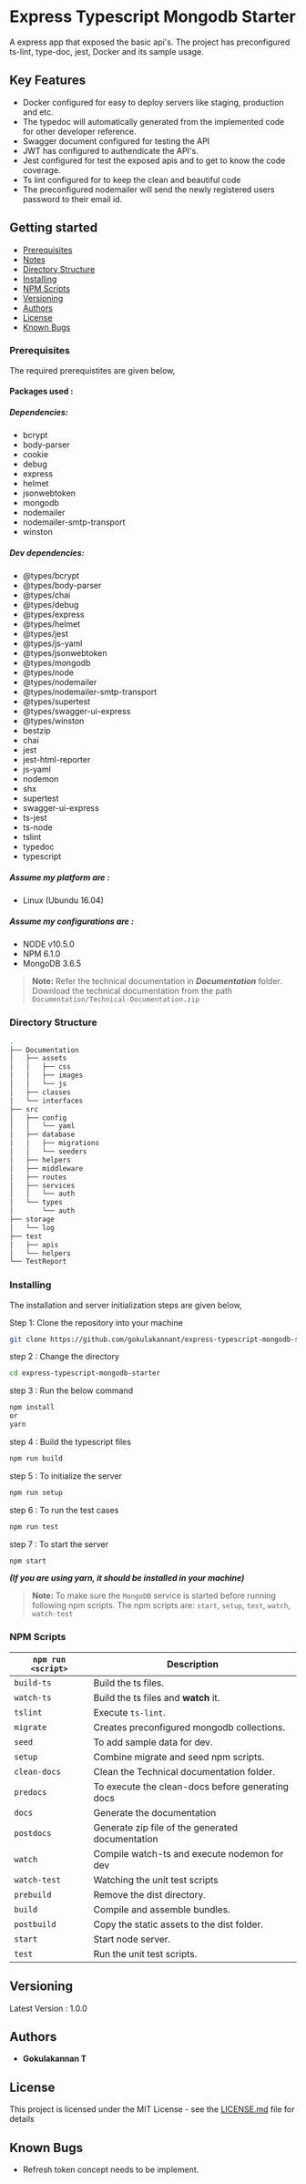 # Express Typescript Mongodb Starter

A express app that exposed the basic api's. The project has preconfigured ts-lint, type-doc, jest, Docker and its sample usage.

## Key Features

* Docker configured for easy to deploy servers like staging, production and etc.
* The typedoc will automatically generated from the implemented code for other developer reference.
* Swagger document configured for testing the API
* JWT has configured to authendicate the API's.
* Jest configured for test the exposed apis and to get to know the code coverage.
* Ts lint configured for to keep the clean and beautiful code
* The preconfigured nodemailer will send the newly registered users password to their email id.

## Getting started

* [Prerequisites](#prerequisites)
* [Notes](#notes)
* [Directory Structure](#directory-structure)
* [Installing](#installing)
* [NPM Scripts](#npm-scripts)
* [Versioning](#versioning)
* [Authors](#authors)
* [License](#license)
* [Known Bugs](#known-bugs)

### Prerequisites

The required prerequistites are given below,

#### Packages used :

##### ***Dependencies***:

* bcrypt
* body-parser
* cookie
* debug
* express
* helmet
* jsonwebtoken
* mongodb
* nodemailer
* nodemailer-smtp-transport
* winston

##### ***Dev dependencies***:

* @types/bcrypt
* @types/body-parser
* @types/chai
* @types/debug
* @types/express
* @types/helmet
* @types/jest
* @types/js-yaml
* @types/jsonwebtoken
* @types/mongodb
* @types/node
* @types/nodemailer
* @types/nodemailer-smtp-transport
* @types/supertest
* @types/swagger-ui-express
* @types/winston
* bestzip
* chai
* jest
* jest-html-reporter
* js-yaml
* nodemon
* shx
* supertest
* swagger-ui-express
* ts-jest
* ts-node
* tslint
* typedoc
* typescript

##### **Assume my platform are :**

* Linux (Ubundu 16.04)

##### **Assume my configurations are :**

* NODE v10.5.0
* NPM 6.1.0
* MongoDB 3.6.5

> **Note:**
> Refer the technical documentation in ***Documentation*** folder.
> Download the technical documentation from the path `Documentation/Technical-Documentation.zip`

### Directory Structure

```bash
.
├── Documentation
│   ├── assets
│   │   ├── css
│   │   ├── images
│   │   └── js
│   ├── classes
│   └── interfaces
├── src
│   ├── config
│   │   └── yaml
│   ├── database
│   │   ├── migrations
│   │   └── seeders
│   ├── helpers
│   ├── middleware
│   ├── routes
│   ├── services
│   │   └── auth
│   └── types
│       └── auth
├── storage
│   └── log
├── test
│   ├── apis
│   └── helpers
└── TestReport

```

### Installing

The installation and server initialization steps are given below,

Step 1: Clone the repository into your machine

```bash
git clone https://github.com/gokulakannant/express-typescript-mongodb-starter.git
```

step 2 : Change the directory

```bash
cd express-typescript-mongodb-starter
```

step 3 : Run the below command

```bash
npm install
or
yarn
```

step 4 : Build the typescript files

```bash
npm run build
```

step 5 : To initialize the server

```bash
npm run setup
```

step 6 : To run the test cases

```bash
npm run test
```

step 7 : To start the server

```bash
npm start
```

***(If you are using yarn, it should be installed in your machine)***

> **Note:**
> To make sure the `MongoDB` service is started before running following npm scripts.
> The npm scripts are: `start`, `setup`, `test`, `watch`, `watch-test`
>

### NPM Scripts

|`npm run <script>`|Description|
|------------------|-----------|
|`build-ts`|Build the ts files.|
|`watch-ts`|Build the ts files and **watch** it.|
|`tslint`|Execute `ts-lint`.|
|`migrate`|Creates preconfigured mongodb collections.|
|`seed`|To add sample data for dev.|
|`setup`|Combine migrate and seed npm scripts.|
|`clean-docs`|Clean the Technical documentation folder.|
|`predocs`|To execute the clean-docs before generating docs|
|`docs`|Generate the documentation|
|`postdocs`|Generate zip file of the generated documentation|
|`watch`|Compile watch-ts and execute nodemon for dev|
|`watch-test`|Watching the unit test scripts|
|`prebuild`|Remove the dist directory.|
|`build`|Compile and assemble bundles.|
|`postbuild`|Copy the static assets to the dist folder.|
|`start`|Start node server.|
|`test`|Run the unit test scripts.|

## Versioning

Latest Version : 1.0.0

## Authors

* **Gokulakannan T**

## License

This project is licensed under the MIT License - see the [LICENSE.md](LICENSE.md) file for details

## Known Bugs

* Refresh token concept needs to be implement.
